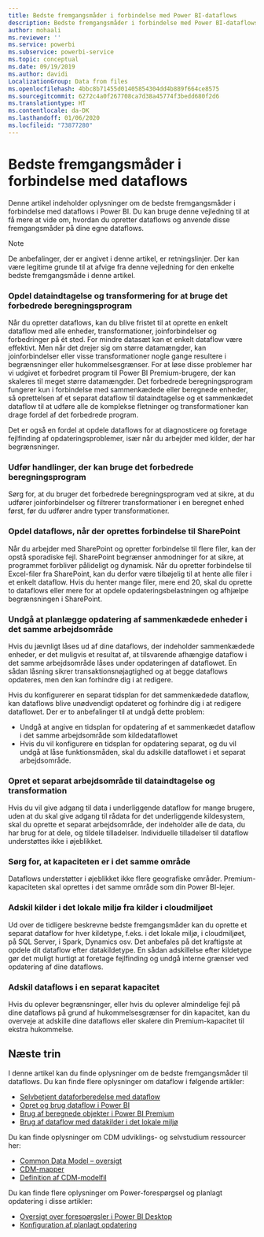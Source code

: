 ```yaml
---
title: Bedste fremgangsmåder i forbindelse med Power BI-dataflows
description: Bedste fremgangsmåder i forbindelse med Power BI-dataflows
author: mohaali
ms.reviewer: ''
ms.service: powerbi
ms.subservice: powerbi-service
ms.topic: conceptual
ms.date: 09/19/2019
ms.author: davidi
LocalizationGroup: Data from files
ms.openlocfilehash: 4bbc8b71455d01405854304dd4b889f664ce8575
ms.sourcegitcommit: 6272c4a0f267708ca7d38a45774f3bedd680f2d6
ms.translationtype: HT
ms.contentlocale: da-DK
ms.lasthandoff: 01/06/2020
ms.locfileid: "73877280"
---
```

# <a name="dataflows-best-practice"></a>Bedste fremgangsmåder i forbindelse med dataflows

Denne artikel indeholder oplysninger om de bedste fremgangsmåder i forbindelse med dataflows i Power BI. Du kan bruge denne vejledning til at få mere at vide om, hvordan du opretter dataflows og anvende disse fremgangsmåder på dine egne dataflows.

> [!NOTE]
> De anbefalinger, der er angivet i denne artikel, er retningslinjer. Der kan være legitime grunde til at afvige fra denne vejledning for den enkelte bedste fremgangsmåde i denne artikel. 
> 
> 

### <a name="split-ingestion-and-transformation-to-use-the-enhanced-compute-engine"></a>Opdel dataindtagelse og transformering for at bruge det forbedrede beregningsprogram

Når du opretter dataflows, kan du blive fristet til at oprette en enkelt dataflow med alle enheder, transformationer, joinforbindelser og forbedringer på ét sted. For mindre datasæt kan et enkelt dataflow være effektivt. Men når det drejer sig om større datamængder, kan joinforbindelser eller visse transformationer nogle gange resultere i begrænsninger eller hukommelsesgrænser. For at løse disse problemer har vi udgivet et forbedret program til Power BI Premium-brugere, der kan skaleres til meget større datamængder. Det forbedrede beregningsprogram fungerer kun i forbindelse med sammenkædede eller beregnede enheder, så oprettelsen af et separat dataflow til dataindtagelse og et sammenkædet dataflow til at udføre alle de komplekse fletninger og transformationer kan drage fordel af det forbedrede program.

Det er også en fordel at opdele dataflows for at diagnosticere og foretage fejlfinding af opdateringsproblemer, især når du arbejder med kilder, der har begrænsninger.

### <a name="perform-actions-that-can-use-the-enhanced-compute-engine"></a>Udfør handlinger, der kan bruge det forbedrede beregningsprogram

Sørg for, at du bruger det forbedrede beregningsprogram ved at sikre, at du udfører joinforbindelser og filtrerer transformationer i en beregnet enhed først, før du udfører andre typer transformationer.

### <a name="split-dataflows-when-connecting-to-sharepoint"></a>Opdel dataflows, når der oprettes forbindelse til SharePoint

Når du arbejder med SharePoint og opretter forbindelse til flere filer, kan der opstå sporadiske fejl. SharePoint begrænser anmodninger for at sikre, at programmet forbliver pålideligt og dynamisk. Når du opretter forbindelse til Excel-filer fra SharePoint, kan du derfor være tilbøjelig til at hente alle filer i et enkelt dataflow. Hvis du henter mange filer, mere end 20, skal du oprette to dataflows eller mere for at opdele opdateringsbelastningen og afhjælpe begrænsningen i SharePoint.

### <a name="avoid-scheduling-refresh-for-linked-entities-inside-the-same-workspace"></a>Undgå at planlægge opdatering af sammenkædede enheder i det samme arbejdsområde

Hvis du jævnligt låses ud af dine dataflows, der indeholder sammenkædede enheder, er det muligvis et resultat af, at tilsvarende afhængige dataflow i det samme arbejdsområde låses under opdateringen af dataflowet. En sådan låsning sikrer transaktionsnøjagtighed og at begge dataflows opdateres, men den kan forhindre dig i at redigere. 

Hvis du konfigurerer en separat tidsplan for det sammenkædede dataflow, kan dataflows blive unødvendigt opdateret og forhindre dig i at redigere dataflowet. Der er to anbefalinger til at undgå dette problem: 

* Undgå at angive en tidsplan for opdatering af et sammenkædet dataflow i det samme arbejdsområde som kildedataflowet
* Hvis du vil konfigurere en tidsplan for opdatering separat, og du vil undgå at låse funktionsmåden, skal du adskille dataflowet i et separat arbejdsområde.

### <a name="create-a-separate-workspace-for-ingestion-transformation"></a>Opret et separat arbejdsområde til dataindtagelse og transformation

Hvis du vil give adgang til data i underliggende dataflow for mange brugere, uden at du skal give adgang til rådata for det underliggende kildesystem, skal du oprette et separat arbejdsområde, der indeholder alle de data, du har brug for at dele, og tildele tilladelser. Individuelle tilladelser til dataflow understøttes ikke i øjeblikket.

### <a name="ensure-capacity-is-in-the-same-region"></a>Sørg for, at kapaciteten er i det samme område

Dataflows understøtter i øjeblikket ikke flere geografiske områder. Premium-kapaciteten skal oprettes i det samme område som din Power BI-lejer.

### <a name="separate-on-premises-sources-from-cloud-sources"></a>Adskil kilder i det lokale miljø fra kilder i cloudmiljøet

Ud over de tidligere beskrevne bedste fremgangsmåder kan du oprette et separat dataflow for hver kildetype, f.eks. i det lokale miljø, i cloudmiljøet, på SQL Server, i Spark, Dynamics osv. Det anbefales på det kraftigste at opdele dit dataflow efter datakildetype. En sådan adskillelse efter kildetype gør det muligt hurtigt at foretage fejlfinding og undgå interne grænser ved opdatering af dine dataflows.

### <a name="separate-dataflows-into-a-separate-capacity"></a>Adskil dataflows i en separat kapacitet

Hvis du oplever begrænsninger, eller hvis du oplever almindelige fejl på dine dataflows på grund af hukommelsesgrænser for din kapacitet, kan du overveje at adskille dine dataflows eller skalere din Premium-kapacitet til ekstra hukommelse.

## <a name="next-steps"></a>Næste trin

I denne artikel kan du finde oplysninger om de bedste fremgangsmåder til dataflows. Du kan finde flere oplysninger om dataflow i følgende artikler:

* [Selvbetjent dataforberedelse med dataflow](service-dataflows-overview.md)
* [Opret og brug dataflow i Power BI](service-dataflows-create-use.md)
* [Brug af beregnede objekter i Power BI Premium](service-dataflows-computed-entities-premium.md)
* [Brug af dataflow med datakilder i det lokale miljø](service-dataflows-on-premises-gateways.md)

Du kan finde oplysninger om CDM udviklings- og selvstudium ressourcer her:
* [Common Data Model – oversigt](https://docs.microsoft.com/powerapps/common-data-model/overview)
* [CDM-mapper](https://go.microsoft.com/fwlink/?linkid=2045304)
* [Definition af CDM-modelfil](https://go.microsoft.com/fwlink/?linkid=2045521)


Du kan finde flere oplysninger om Power-forespørgsel og planlagt opdatering i disse artikler:
* [Oversigt over forespørgsler i Power BI Desktop](desktop-query-overview.md)
* [Konfiguration af planlagt opdatering](refresh-scheduled-refresh.md)
